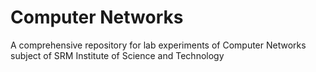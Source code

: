 # Computer Networks
A comprehensive repository for lab experiments of Computer Networks subject of SRM Institute of Science and Technology 
 
